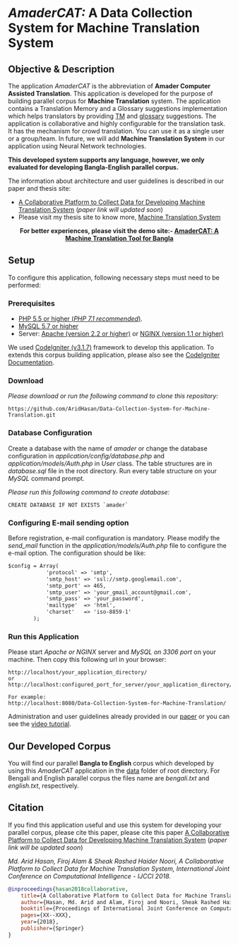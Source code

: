 # *AmaderCAT:* A Data Collection System for Machine Translation System

## Objective & Description
The application *AmaderCAT* is the abbreviation of **Amader Computer Assisted Translation**. This application is developed for the purpose of building parallel corpus for **Machine Translation** system. The application contains a Translation Memory and a Glossary suggestions implementation which helps translators by providing [TM](https://en.wikipedia.org/wiki/Translation_memory) and [glossary](https://en.wikipedia.org/wiki/Glossary) suggestions. The application is collaborative and highly configurable for the translation task. It has the mechanism for crowd translation. You can use it as a single user or a group/team. In future, we will add **Machine Translation System** in our application using Neural Network technologies.

**This developed system supports any language, however, we only evaluated for developing Bangla-English parallel corpus.**

The information about architecture and user guidelines is described in our paper and thesis site:
 - [A Collaborative Platform to Collect Data for Developing Machine Translation System]() (*paper link will updated soon*)
 - Please visit my thesis site to know more, [Machine Translation System](https://sites.google.com/diu.edu.bd/mtbn2en)
 
**<p align="center">For better experiences, please visit the demo site:- <a href="https://translate.ejeex.com" title="AmaderCAT: A Machine Translation Tool for Bangla">AmaderCAT: A Machine Translation Tool for Bangla</a></p>**

## Setup
To configure this application, following necessary steps must need to be performed:
### Prerequisites
 - [PHP 5.5 or higher (*PHP 7.1 recommended*)](http://php.net/downloads.php).
 - [MySQL 5.7 or higher](https://dev.mysql.com/downloads/installer/)
 - Server: [Apache (version 2.2 or higher)](http://httpd.apache.org/download.cgi) or [NGINX (version 1.1 or higher)](https://nginx.org/en/download.html)

We used [CodeIgniter (v3.1.7)](https://www.codeigniter.com/) framework to develop this application.
To extends this corpus building application, please also see the [CodeIgniter Documentation](https://codeigniter.com/docs).

### Download
*Please download or run the following command to clone this repository:*
```repo link
https://github.com/AridHasan/Data-Collection-System-for-Machine-Translation.git
```
### Database Configuration
Create a database with the name of *amader* or change the database configuration in *application/config/database.php* and *application/models/Auth.php* in *User* class. The table structures are in *database.sql* file in the root directory. Run every table structure on your *MySQL* command prompt.

*Please run this following command to create database:*
```create database
CREATE DATABASE IF NOT EXISTS `amader`
```

### Configuring E-mail sending option
Before registration, e-mail configuration is mandatory. Please modify the *send_mail* function in the *application/models/Auth.php* file to configure the e-mail option.
The configuration should be like:
```email configure
$config = Array(
            'protocol' => 'smtp',
            'smtp_host' => 'ssl://smtp.googlemail.com',
            'smtp_port' => 465,
            'smtp_user' => 'your_gmail_account@gmail.com',
            'smtp_pass' => 'your_password',
            'mailtype'  => 'html',
            'charset'   => 'iso-8859-1'
        );
```

### Run this Application
Please start *Apache or NGINX* server and *MySQL on 3306 port* on your machine.
Then copy this following url in your browser:
```run url
http://localhost/your_application_directory/
or
http://localhost:configured_port_for_server/your_application_directory/

For example:
http://localhost:8080/Data-Collection-System-for-Machine-Translation/
```
Administration and user guidelines already provided in our [paper]() or you can see the [video tutorial](https://youtu.be/we266Q51P_Y).

## Our Developed Corpus
You will find our parallel **Bangla to English** corpus which developed by using this *AmaderCAT* application in the [data](https://github.com/AridHasan/Data-Collection-System-for-Machine-Translation/tree/master/data) folder of root directory. For Bengali and English parallel corpus the files name are *bengali.txt* and *english.txt*, respectively.
## Citation
If you find this application useful and use this system for developing your parallel corpus, please cite this paper, please cite this paper [A Collaborative Platform to Collect Data for Developing Machine Translation System]() (*paper link will be updated soon*)

*Md. Arid Hasan, Firoj Alam & Sheak Rashed Haider Noori, A Collaborative Platform to Collect Data for Machine Translation System, International Joint Conference on Computational Intelligence - IJCCI 2018.*

```bib
@inproceedings{hasan2018collaborative,
	title={A Collaborative Platform to Collect Data for Machine Translation System},
	author={Hasan, Md. Arid and Alam, Firoj and Noori, Sheak Rashed Haider},
	booktitle={Proceedings of International Joint Conference on Computational Intelligence - IJCCI 2018},
	pages={XX--XXX},
	year={2018},
	publisher={Springer}
}
```
